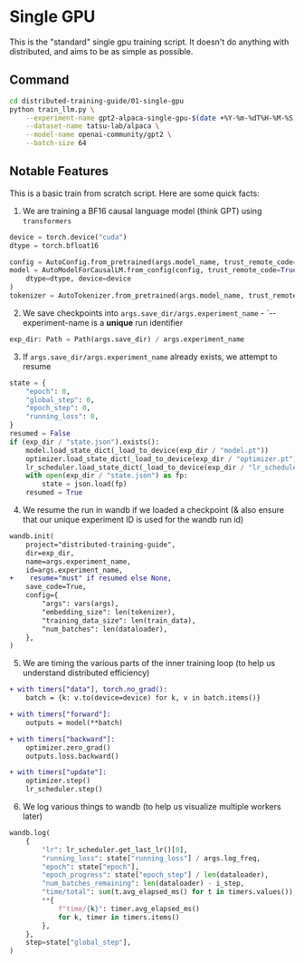 # Single GPU

This is the "standard" single gpu training script. It doesn't do anything with distributed, and aims to be as simple as possible.

## Command

```bash
cd distributed-training-guide/01-single-gpu
python train_llm.py \
    --experiment-name gpt2-alpaca-single-gpu-$(date +%Y-%m-%dT%H-%M-%S) \
    --dataset-name tatsu-lab/alpaca \
    --model-name openai-community/gpt2 \
    --batch-size 64
```

## Notable Features

This is a basic train from scratch script. Here are some quick facts:

1. We are training a BF16 causal language model (think GPT) using `transformers`

```python
device = torch.device("cuda")
dtype = torch.bfloat16

config = AutoConfig.from_pretrained(args.model_name, trust_remote_code=True)
model = AutoModelForCausalLM.from_config(config, trust_remote_code=True).to(
    dtype=dtype, device=device
)
tokenizer = AutoTokenizer.from_pretrained(args.model_name, trust_remote_code=True)
```

2. We save checkpoints into `args.save_dir/args.experiment_name` - `--experiment-name is a **unique** run identifier

```python
exp_dir: Path = Path(args.save_dir) / args.experiment_name
```

3. If `args.save_dir/args.experiment_name` already exists, we attempt to resume

```python
state = {
    "epoch": 0,
    "global_step": 0,
    "epoch_step": 0,
    "running_loss": 0,
}
resumed = False
if (exp_dir / "state.json").exists():
    model.load_state_dict(_load_to_device(exp_dir / "model.pt"))
    optimizer.load_state_dict(_load_to_device(exp_dir / "optimizer.pt"))
    lr_scheduler.load_state_dict(_load_to_device(exp_dir / "lr_scheduler.pt"))
    with open(exp_dir / "state.json") as fp:
        state = json.load(fp)
    resumed = True
```

4. We resume the run in wandb if we loaded a checkpoint (& also ensure that our unique experiment ID is used for the wandb run id)

```diff
wandb.init(
    project="distributed-training-guide",
    dir=exp_dir,
    name=args.experiment_name,
    id=args.experiment_name,
+    resume="must" if resumed else None,
    save_code=True,
    config={
        "args": vars(args),
        "embedding_size": len(tokenizer),
        "training_data_size": len(train_data),
        "num_batches": len(dataloader),
    },
)
```

5. We are timing the various parts of the inner training loop (to help us understand distributed efficiency)

```diff
+ with timers["data"], torch.no_grad():
    batch = {k: v.to(device=device) for k, v in batch.items()}

+ with timers["forward"]:
    outputs = model(**batch)

+ with timers["backward"]:
    optimizer.zero_grad()
    outputs.loss.backward()

+ with timers["update"]:
    optimizer.step()
    lr_scheduler.step()
```

6. We log various things to wandb (to help us visualize multiple workers later)

```python
wandb.log(
    {
        "lr": lr_scheduler.get_last_lr()[0],
        "running_loss": state["running_loss"] / args.log_freq,
        "epoch": state["epoch"],
        "epoch_progress": state["epoch_step"] / len(dataloader),
        "num_batches_remaining": len(dataloader) - i_step,
        "time/total": sum(t.avg_elapsed_ms() for t in timers.values()),
        **{
            f"time/{k}": timer.avg_elapsed_ms()
            for k, timer in timers.items()
        },
    },
    step=state["global_step"],
)
```